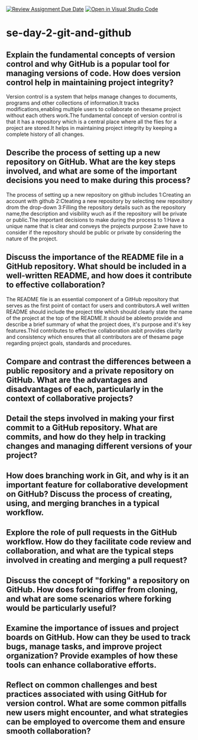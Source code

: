 [![Review Assignment Due Date](https://classroom.github.com/assets/deadline-readme-button-22041afd0340ce965d47ae6ef1cefeee28c7c493a6346c4f15d667ab976d596c.svg)](https://classroom.github.com/a/8wgCKhpZ)
[![Open in Visual Studio Code](https://classroom.github.com/assets/open-in-vscode-2e0aaae1b6195c2367325f4f02e2d04e9abb55f0b24a779b69b11b9e10269abc.svg)](https://classroom.github.com/online_ide?assignment_repo_id=18604729&assignment_repo_type=AssignmentRepo)
# se-day-2-git-and-github
## Explain the fundamental concepts of version control and why GitHub is a popular tool for managing versions of code. How does version control help in maintaining project integrity?
Version control is a system that helps manage changes to documents, programs and other collections of information.It tracks modifications,enabling multiple users to collaborate on thesame project without each others work.The fundamental concept of version control is that it has a repository which is a central place where all the flies for a project are stored.It helps in maintaining project integrity by keeping a complete history of all changes.
## Describe the process of setting up a new repository on GitHub. What are the key steps involved, and what are some of the important decisions you need to make during this process?
The process of setting up a new repository on github includes 1:Creating an account with github 2:Cteating a new repository by selecting new repository drom the drop-down 3:Filling the repository details such as the repository name,the description and visibility wuch as if the repository will be private or public.The important decisions to make during the process to 1:Have a unique name that is clear and conveys the projects purpose 2:awe have to consider if the repository should be public or private by considering the nature of the project.
## Discuss the importance of the README file in a GitHub repository. What should be included in a well-written README, and how does it contribute to effective collaboration?
The README file is an essential component of a GitHub repository that serves as the first point of contact for users and contributors.A well written README should include the project title which should clearly state the name of the project at the top of the README.It should be ableeto provide and describe a brief summary of what the project does, it's purpose and it's key features.Thid contributes to effective collaboration asbit provides clarity and consistency which ensures that all contributors are of thesame page regarding project goals, standards and procedures.
## Compare and contrast the differences between a public repository and a private repository on GitHub. What are the advantages and disadvantages of each, particularly in the context of collaborative projects?

## Detail the steps involved in making your first commit to a GitHub repository. What are commits, and how do they help in tracking changes and managing different versions of your project?

## How does branching work in Git, and why is it an important feature for collaborative development on GitHub? Discuss the process of creating, using, and merging branches in a typical workflow.

## Explore the role of pull requests in the GitHub workflow. How do they facilitate code review and collaboration, and what are the typical steps involved in creating and merging a pull request?

## Discuss the concept of "forking" a repository on GitHub. How does forking differ from cloning, and what are some scenarios where forking would be particularly useful?

## Examine the importance of issues and project boards on GitHub. How can they be used to track bugs, manage tasks, and improve project organization? Provide examples of how these tools can enhance collaborative efforts.

## Reflect on common challenges and best practices associated with using GitHub for version control. What are some common pitfalls new users might encounter, and what strategies can be employed to overcome them and ensure smooth collaboration?
